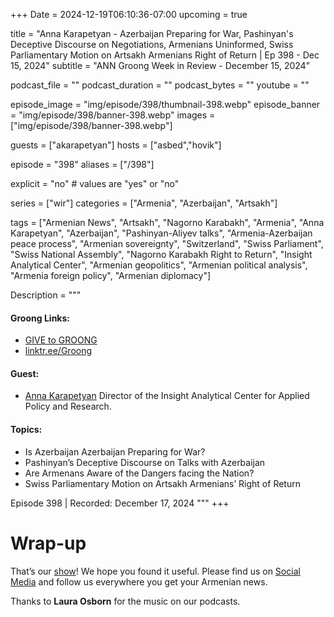 +++
Date = 2024-12-19T06:10:36-07:00
upcoming = true

title = "Anna Karapetyan - Azerbaijan Preparing for War, Pashinyan's Deceptive Discourse on Negotiations, Armenians Uninformed, Swiss Parliamentary Motion on Artsakh Armenians Right of Return | Ep 398 - Dec 15, 2024"
subtitle = "ANN Groong Week in Review - December 15, 2024"

podcast_file = "" 
podcast_duration = ""
podcast_bytes = ""
youtube = ""

episode_image = "img/episode/398/thumbnail-398.webp"
episode_banner = "img/episode/398/banner-398.webp"
images = ["img/episode/398/banner-398.webp"]

guests = ["akarapetyan"]
hosts = ["asbed","hovik"]

episode = "398"
aliases = ["/398"]

explicit = "no" # values are "yes" or "no"

series = ["wir"]
categories = ["Armenia", "Azerbaijan", "Artsakh"]

tags = ["Armenian News", "Artsakh", "Nagorno Karabakh", "Armenia", "Anna Karapetyan", "Azerbaijan", "Pashinyan-Aliyev talks", "Armenia-Azerbaijan peace process", "Armenian sovereignty", "Switzerland", "Swiss Parliament", "Swiss National Assembly", "Nagorno Karabakh Right to Return", "Insight Analytical Center", "Armenian geopolitics", "Armenian political analysis", "Armenia foreign policy", "Armenian diplomacy"]


Description = """

#### Groong Links:
* [GIVE to GROONG](https://podcasts.groong.org/donate)
* [linktr.ee/Groong](https://linktr.ee/groong)

#### Guest:
* [Anna Karapetyan](/guest/akarapetyan) Director of the Insight Analytical Center for Applied Policy and Research.

#### Topics:
* Is Azerbaijan Azerbaijan Preparing for War?
* Pashinyan’s Deceptive Discourse on Talks with Azerbaijan
* Are Armenans Aware of the Dangers facing the Nation?
* Swiss Parliamentary Motion on Artsakh Armenians’ Right of Return

Episode 398 | Recorded: December 17, 2024
"""
+++



# Wrap-up

That’s our [show](https://podcasts.groong.org/)! We hope you found it useful. Please find us on [Social Media](https://linktr.ee/groong) and follow us everywhere you get your Armenian news.

Thanks to **Laura Osborn** for the music on our podcasts.
